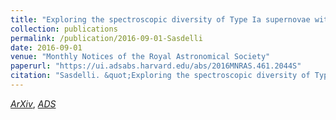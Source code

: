 ```yaml
---
title: "Exploring the spectroscopic diversity of Type Ia supernovae with DRACULA: a machine learning approach"
collection: publications
permalink: /publication/2016-09-01-Sasdelli
date: 2016-09-01
venue: "Monthly Notices of the Royal Astronomical Society"
paperurl: "https://ui.adsabs.harvard.edu/abs/2016MNRAS.461.2044S"
citation: "Sasdelli. &quot;Exploring the spectroscopic diversity of Type Ia supernovae with DRACULA: a machine learning approach.&quot; <i>Monthly Notices of the Royal Astronomical Society</i>, 461:, Sep 2016"
---
```


[*ArXiv*](https://arxiv.org/abs/1512.06810), [*ADS*](https://ui.adsabs.harvard.edu/abs/2016MNRAS.461.2044S)

